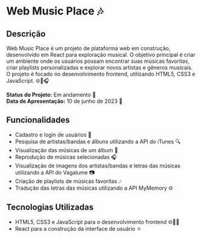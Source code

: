 # Web Music Place 🎶

## Descrição
Web Music Place é um projeto de plataforma web em construção, desenvolvido em React para exploração musical. O objetivo principal é criar um ambiente onde os usuários possam encontrar suas músicas favoritas, criar playlists personalizadas e explorar novos artistas e gêneros musicais. O projeto é focado no desenvolvimento frontend, utilizando HTML5, CSS3 e JavaScript. 🌐🎵🎧

**Status do Projeto:** Em andamento 🚧
<br>
**Data de Apresentação:** 10 de junho de 2023 📅

## Funcionalidades

- Cadastro e login de usuários 🔐
- Pesquisa de artistas/bandas e álbuns utilizando a API do iTunes 🔍
- Visualização das músicas de um álbum 🎵
- Reprodução de músicas selecionadas 🎧
- Visualização de imagens dos artistas/bandas e letras das músicas utilizando a API do Vagalume 📷
- Criação de playlists de músicas favoritas 🎶
- Tradução das letras das músicas utilizando a API MyMemory 🌐

## Tecnologias Utilizadas

- HTML5, CSS3 e JavaScript para o desenvolvimento frontend 🌐🎨🔧
- React para a construção da interface de usuário ⚛️
